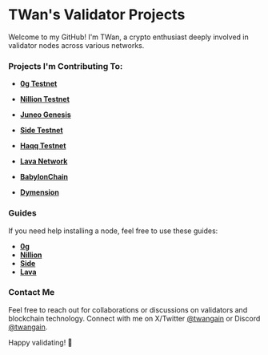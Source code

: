 # TWan's Validator Projects

Welcome to my GitHub! I'm TWan, a crypto enthusiast deeply involved in validator nodes across various networks.

### Projects I'm Contributing To:

- **[0g Testnet](https://testnet.0g.explorers.guru/validator/0gvaloper1e3xc3mh25axj0l55e63xcc9yzj49pn4mwf9had)**

- **[Nillion Testnet](https://testnet.nillion.explorers.guru/validator/nillionvaloper1g7pvezhtlxu7vffh32536frtq4z6c6dxeax5wv)**

- **[Juneo Genesis](https://genesis.mcnscan.io/chain/2oJ5LaLMUU98pfwqVfrCH8kbJDiDgXE1Z2qykTu3W5aRwQd7Jc)**

- **[Side Testnet](https://testnet.side.explorers.guru/validator/sidevaloper1lfpzeu78fjyepegm34xtk5u65pepjz9wryl8gu)**

- **[Haqq Testnet](https://testnet.ping.pub/haqq/staking/haqqvaloper19aucj93867649nhgthdjc8n56hllgslknqvyqd)**

- **[Lava Network](https://lava.explorers.guru/validator/lava@valoper1q7nrxyc7ghn4en66wnns846przrnrfuvdu2cku)**

- **[BabylonChain](https://github.com/babylonchain/networks/pull/291)**

- **[Dymension](https://fl.dym.fyi/rollapp/twan_8082431-1)**


### Guides
If you need help installing a node, feel free to use these guides:
- **[0g](https://github.com/TWan777/guides/tree/main/0g-guide)**
- **[Nillion](https://github.com/TWan777/guides/tree/main/nillion-guide)**
- **[Side](https://github.com/TWan777/guides/tree/main/side-guide)**
- **[Lava](https://github.com/TWan777/guides/tree/main/lava-guide)**


### Contact Me

Feel free to reach out for collaborations or discussions on validators and blockchain technology. Connect with me on X/Twitter [@twangain](https://x.com/twangain) or Discord [@twangain](https://discordapp.com/users/964665993412628500).

Happy validating! 🚀
